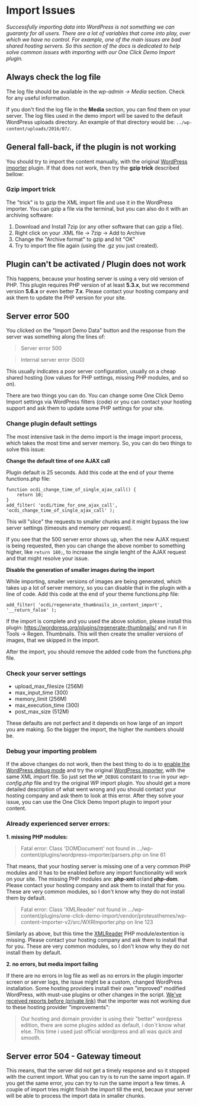 # Import Issues #

*Successfully importing data into WordPress is not something we can guaranty for all users. There are a lot of variables that come into play, over which we have no control. For example, one of the main issues are bad shared hosting servers. So this section of the docs is dedicated to help solve common issues with importing with our One Click Demo Import plugin.*

## Always check the log file ##

The log file should be available in the *wp-admin -> Media* section. Check for any useful information.

If you don't find the log file in the **Media** section, you can find them on your server. The log files used in the demo import will be saved to the default WordPress uploads directory. An example of that directory would be: `../wp-content/uploads/2016/07/`.

## General fall-back, if the plugin is not working ##

You should try to import the content manually, with the original [WordPress importer](https://wordpress.org/plugins/wordpress-importer/) plugin. If that does not work, then try the **gzip trick** described bellow:

### Gzip import trick ###

The "trick" is to gzip the XML import file and use it in the WordPress importer. You can gzip a file via the terminal, but you can also do it with an archiving software:

1. Download and Install 7zip (or any other software that can gzip a file).
2. Right click on your .XML file -> 7zip -> Add to Archive
3. Change the "Archive format" to gzip and hit "OK"
4. Try to import the file again (using the .gz you just created).

## Plugin can't be activated / Plugin does not work ##

This happens, because your hosting server is using a very old version of PHP. This plugin requires PHP version of at least **5.3.x**, but we recommend version **5.6.x** or even better **7.x**. Please contact your hosting company and ask them to update the PHP version for your site.

## Server error 500 ##

You clicked on the "Import Demo Data" button and the response from the server was something along the lines of:

> Server error 500

> Internal server error (500)

This usually indicates a poor server configuration, usually on a cheap shared hosting (low values for PHP settings, missing PHP modules, and so on).

There are two things you can do. You can change some One Click Demo Import settings via WordPress filters (code) or you can contact your hosting support and ask them to update some PHP settings for your site.

### Change plugin default settings ###
The most intensive task in the demo import is the image import process, which takes the most time and server memory. So, you can do two things to solve this issue:

**Change the default time of one AJAX call**

Plugin default is 25 seconds. Add this code at the end of your theme functions.php file:

	function ocdi_change_time_of_single_ajax_call() {
		return 10;
	}
	add_filter( 'ocdi/time_for_one_ajax_call', 'ocdi_change_time_of_single_ajax_call' );

This will "slice" the requests to smaller chunks and it might bypass the low server settings (timeouts and memory per request).

If you see that the 500 server error shows up, when the new AJAX request is being requested, then you can change the above nomber to something higher, like `return 180;`, to increase the single lenght of the AJAX request and that might resolve your issue.

**Disable the generation of smaller images during the import**

While importing, smaller versions of images are being generated, which takes up a lot of server memory, so you can disable that in the plugin with a line of code. Add this code at the end of your theme functions.php file:

`add_filter( 'ocdi/regenerate_thumbnails_in_content_import', '__return_false' );`

If the import is complete and you used the above solution, please install this plugin: https://wordpress.org/plugins/regenerate-thumbnails/ and run it in Tools -> Regen. Thumbnails. This will then create the smaller versions of images, that we skipped in the import.

After the import, you should remove the added code from the functions.php file.

### Check your server settings ###

- upload_max_filesize (256M)
- max_input_time (300)
- memory_limit (256M)
- max_execution_time (300)
- post_max_size (512M)

These defaults are not perfect and it depends on how large of an import you are making. So the bigger the import, the higher the numbers should be.

### Debug your importing problem ###

If the above changes do not work, then the best thing to do is to [enable the WordPress debug mode](https://codex.wordpress.org/Debugging_in_WordPress) and try the original [WordPress importer](https://wordpress.org/plugins/wordpress-importer/), with the same XML import file.
So just set the `WP_DEBUG` constant to `true` in your *wp-config.php* file and try the original WP import plugin. You should get a more detailed description of what went wrong and you should contact your hosting company and ask them to look at this error. After they solve your issue, you can use the One Click Demo Import plugin to import your content.

### Already experienced server errors: ###

**1. missing PHP modules:**

> Fatal error: Class 'DOMDocument' not found in .../wp-content/plugins/wordpress-importer/parsers.php on line 61

That means, that your hosting server is missing one of a very common PHP modules and it has to be enabled before any import functionality will work on your site. The missing PHP modules are: **php-xml** or/and **php-dom**. Please contact your hosting company and ask them to install that for you. These are very common modules, so I don't know why they do not install them by default.

> Fatal error:  Class 'XMLReader' not found in .../wp-content/plugins/one-click-demo-import/vendor/proteusthemes/wp-content-importer-v2/src/WXRImporter.php on line 123

Similarly as above, but this time the [XMLReader](http://php.net/manual/en/book.xmlreader.php) PHP module/extention is missing. Please contact your hosting company and ask them to install that for you. These are very common modules, so I don't know why they do not install them by default.

**2. no errors, but media import failing**

If there are no errors in log file as well as no errors in the plugin importer screen or server logs, the issue might be a custom, changed WordPress installation. Some hosting providers install their own "improved" modified WordPress, with must-use plugins or other changes in the script. [We've received reports before (private link)](https://proteusthemes.zendesk.com/agent/tickets/11650) that the importer was not working due to these hosting provider "improvements":

> Our hosting and domain provider is using their "better" wordpress edition, there are some plugins added as default, i don´t know what else.
> This time i used just official wordpress and all was quick and smooth.

## Server error 504 - Gateway timeout ##
This means, that the server did not get a timely response and so it stopped with the current import. What you can try is to run the same import again. If you get the same error, you can try to run the same import a few times. A couple of import tries might finish the import till the end, becaue your server will be able to process the import data in smaller chunks.
